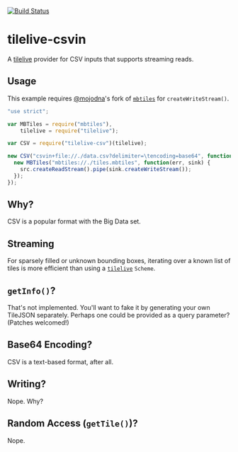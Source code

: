 [![Build
Status](https://travis-ci.org/mojodna/tilelive-csvin.png)](https://travis-ci.org/mojodna/tilelive-csvin)

# tilelive-csvin

A [tilelive](https://github.com/mapbox/tilelive.js) provider for CSV inputs
that supports streaming reads.

## Usage

This example requires [@mojodna](https://github.com/mojodna)'s fork of
[`mbtiles`](https://github.com/mojodna/node-mbtiles) for `createWriteStream()`.

```javascript
"use strict";

var MBTiles = require("mbtiles"),
    tilelive = require("tilelive");

var CSV = require("tilelive-csv")(tilelive);

new CSV("csvin+file://./data.csv?delimiter=\tencoding=base64", function(err, src) {
  new MBTiles("mbtiles://./tiles.mbtiles", function(err, sink) {
    src.createReadStream().pipe(sink.createWriteStream());
  });
});
```

## Why?

CSV is a popular format with the Big Data set.

## Streaming

For sparsely filled or unknown bounding boxes, iterating over a known list of
tiles is more efficient than using
a [`tilelive`](https://github.com/mojodna/tilelive.js) `Scheme`.

## `getInfo()`?

That's not implemented. You'll want to fake it by generating your own TileJSON
separately. Perhaps one could be provided as a query parameter?  (Patches
welcomed!)

## Base64 Encoding?

CSV is a text-based format, after all.

## Writing?

Nope. Why?

## Random Access (`getTile()`)?

Nope.
